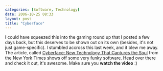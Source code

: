 ```yaml
---
categories: [Software, Technology]
date: 2006-10-25 08:33
layout: post
title: "Cyberface"
---
```

I could have squeezed this into the gaming round up that I posted a few days back, but this deserves to be shown out on its own (besides, it's not just game-specific). I stumbled accross this last week, and it blew me away.  The article, called <a href="http://www.nytimes.com/posts/movies/15waxm.html?em&ex=1161144000&en=40ce02b6fecabbcc&ei=5087%0A" title="Cyberface: New Technology That Captures the Soul - New York Times" target="_blank">Cyberface: New Technology That Captures the Soul</a> from the New York Times shows off some very funky software. Head over there and check it out, it's awesome. Make sure you <strong>watch the video</strong> :)
